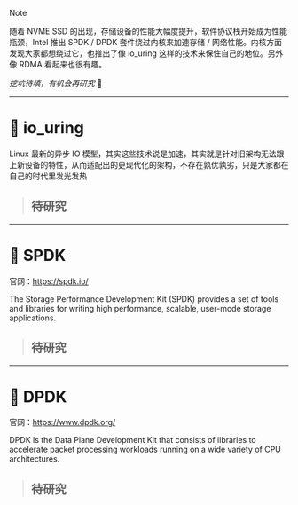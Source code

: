 

>[!NOTE]
>
>随着 NVME SSD 的出现，存储设备的性能大幅度提升，软件协议栈开始成为性能瓶颈，Intel 推出 SPDK / DPDK 套件绕过内核来加速存储 / 网络性能。内核方面发现大家都想绕过它，也推出了像 io_uring 这样的技术来保住自己的地位。另外像 RDMA 看起来也很有趣。
>
>*挖坑待填，有机会再研究* 🙂

---

# 🚀 io_uring

Linux 最新的异步 IO 模型，其实这些技术说是加速，其实就是针对旧架构无法跟上新设备的特性，从而适配出的更现代化的架构，不存在孰优孰劣，只是大家都在自己的时代里发光发热

> ## 待研究



---

# 🚀 SPDK

官网：https://spdk.io/

The Storage Performance Development Kit (SPDK) provides a set of tools and libraries for writing high performance, scalable, user-mode storage applications.

> ## 待研究



---

# 🚀 DPDK

官网：https://www.dpdk.org/

DPDK is the Data Plane Development Kit that consists of libraries to accelerate packet processing workloads running on a wide variety of CPU architectures.

>   ## 待研究
